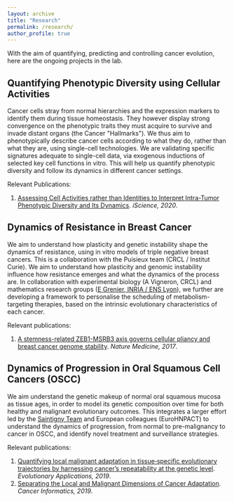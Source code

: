 ```yaml
---
layout: archive
title: "Research"
permalink: /research/
author_profile: true
---
```


With the aim of quantifying, predicting and controlling cancer evolution, here are the ongoing projects in the lab.

Quantifying Phenotypic Diversity using Cellular Activities
------
Cancer cells stray from normal hierarchies and the expression markers to identify them during tissue homeostasis. They however display strong convergence on the phenotypic traits they must acquire to survive and invade distant organs (the Cancer "Hallmarks"). We thus aim to phenotypically describe cancer cells according to what they do, rather than what they are, using single-cell technologies. We are validating specific signatures adequate to single-cell data, via exogenous inductions of selected key cell functions in vitro. This will help us quantify phenotypic diversity and follow its dynamics in different cancer settings.

Relevant Publications:
1. [Assessing Cell Activities rather than Identities to Interpret Intra-Tumor Phenotypic Diversity and Its Dynamics](https://www.cell.com/iscience/fulltext/S2589-0042(20)30246-7). <i>iScience, 2020</i>.

Dynamics of Resistance in Breast Cancer
------
We aim to understand how plasticity and genetic instability shape the dynamics of resistance, using in vitro models of triple negative breast cancers. This is a collaboration with the Puisieux team (CRCL / Institut Curie). We aim to understand how plasticity and genomic instability influence how resistance emerges and what the dynamics of the process are. In collaboration with experimental biology (A Vigneron, CRCL) and mathematics research groups ([E Grenier, INRIA / ENS Lyon](http://www.umpa.ens-lyon.fr/recherche/numed/equipe-projet-inria-numed?set_language=en&cl=en)), we further are developing a framework to personalise the scheduling of metabolism-targeting therapies, based on the intrinsic evolutionary characteristics of each cancer.

Relevant publications:
1. [A stemness-related ZEB1-MSRB3 axis governs cellular pliancy and breast cancer genome stability](https://pubmed.ncbi.nlm.nih.gov/28394329/). <i>Nature Medicine, 2017</i>.

Dynamics of Progression in Oral Squamous Cell Cancers (OSCC)
------
We aim understand the genetic makeup of normal oral squamous mucosa as tissue ages, in order to model its genetic composition over time for both healthy and malignant evolutionary outcomes. This integrates a larger effort led by the [Saintigny Team](http://www.crcl.fr/761-Emerging-Team-Integrated-analysis-of-the-dynamics-of-cancer.crcl.aspx?language=en-GB) and European colleagues (EuroHNPACT) to understand the dynamics of progression, from normal to pre-malignancy to cancer in OSCC, and identify novel treatment and surveillance strategies.

Relevant publications:
1. [Quantifying local malignant adaptation in tissue‐specific evolutionary trajectories by harnessing cancer’s repeatability at the genetic level](https://onlinelibrary.wiley.com/doi/full/10.1111/eva.12781?utm_campaign=Feed%3A+EvolutionaryApplications+%28Evolutionary+Applications%29). <i>Evolutionary Applications, 2019</i>.
1. [Separating the Local and Malignant Dimensions of Cancer Adaptation](https://journals.sagepub.com/doi/full/10.1177/1176935119872954). <i>Cancer Informatics, 2019</i>.
